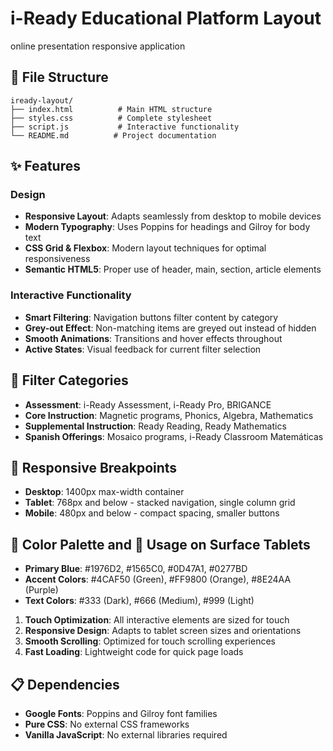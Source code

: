 # i-Ready Educational Platform Layout
online presentation responsive application

## 📁 File Structure

```
iready-layout/
├── index.html          # Main HTML structure
├── styles.css          # Complete stylesheet
├── script.js           # Interactive functionality
└── README.md          # Project documentation
```

## ✨ Features

### Design
- **Responsive Layout**: Adapts seamlessly from desktop to mobile devices
- **Modern Typography**: Uses Poppins for headings and Gilroy for body text
- **CSS Grid & Flexbox**: Modern layout techniques for optimal responsiveness
- **Semantic HTML5**: Proper use of header, main, section, article elements

### Interactive Functionality
- **Smart Filtering**: Navigation buttons filter content by category
- **Grey-out Effect**: Non-matching items are greyed out instead of hidden
- **Smooth Animations**: Transitions and hover effects throughout
- **Active States**: Visual feedback for current filter selection

## 🎯 Filter Categories

- **Assessment**: i-Ready Assessment, i-Ready Pro, BRIGANCE
- **Core Instruction**: Magnetic programs, Phonics, Algebra, Mathematics
- **Supplemental Instruction**: Ready Reading, Ready Mathematics
- **Spanish Offerings**: Mosaico programs, i-Ready Classroom Matemáticas

## 📱 Responsive Breakpoints

- **Desktop**: 1400px max-width container
- **Tablet**: 768px and below - stacked navigation, single column grid
- **Mobile**: 480px and below - compact spacing, smaller buttons


## 🎨 Color Palette and 📝 Usage on Surface Tablets

- **Primary Blue**: #1976D2, #1565C0, #0D47A1, #0277BD
- **Accent Colors**: #4CAF50 (Green), #FF9800 (Orange), #8E24AA (Purple)
- **Text Colors**: #333 (Dark), #666 (Medium), #999 (Light)
1. **Touch Optimization**: All interactive elements are sized for touch
2. **Responsive Design**: Adapts to tablet screen sizes and orientations
3. **Smooth Scrolling**: Optimized for touch scrolling experiences
4. **Fast Loading**: Lightweight code for quick page loads


## 📋 Dependencies

- **Google Fonts**: Poppins and Gilroy font families
- **Pure CSS**: No external CSS frameworks
- **Vanilla JavaScript**: No external libraries required

